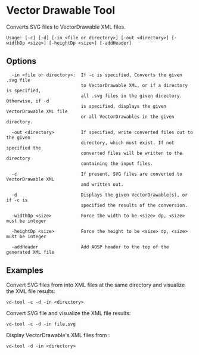 # Vector Drawable Tool

Converts SVG files to VectorDrawable XML files.

```
Usage: [-c] [-d] [-in <file or directory>] [-out <directory>] [-widthDp <size>] [-heightDp <size>] [-addHeader]
```

## Options
```
  -in <file or directory>:  If -c is specified, Converts the given .svg file 
                            to VectorDrawable XML, or if a directory is specified,
                            all .svg files in the given directory. Otherwise, if -d
                            is specified, displays the given VectorDrawable XML file
                            or all VectorDrawables in the given directory.
                            
  -out <directory>          If specified, write converted files out to the given
                            directory, which must exist. If not specified the
                            converted files will be written to the directory
                            containing the input files.                        
                        
  -c                        If present, SVG files are converted to VectorDrawable XML
                            and written out.
                            
  -d                        Displays the given VectorDrawable(s), or if -c is
                            specified the results of the conversion.
                            
  -widthDp <size>           Force the width to be <size> dp, <size> must be integer
  
  -heightDp <size>          Force the height to be <size> dp, <size> must be integer
  
  -addHeader                Add AOSP header to the top of the generated XML file
```

## Examples                

Convert SVG files from <directory> into XML files at the same directory and visualize the XML file results:
```
vd-tool -c -d -in <directory> 
```

Convert SVG file and visualize the XML file results:
```
vd-tool -c -d -in file.svg 
```

Display VectorDrawable's XML files from <directory>:
```  
vd-tool -d -in <directory>
```
